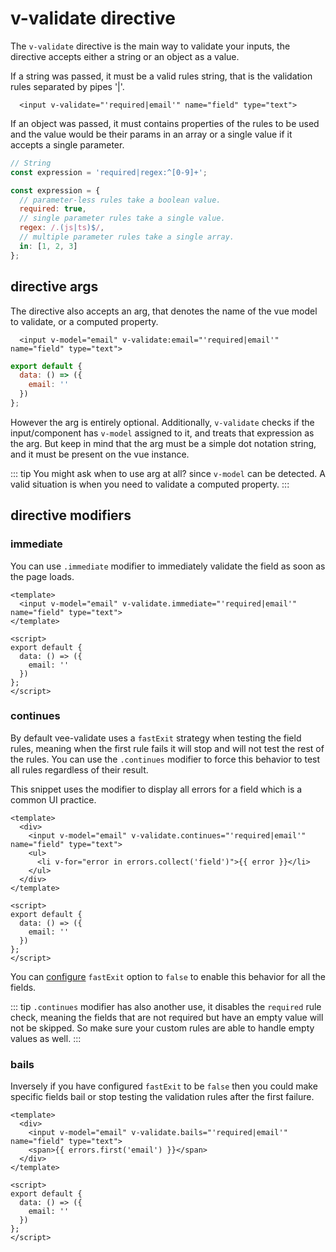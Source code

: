 # v-validate directive

The `v-validate` directive is the main way to validate your inputs, the directive accepts either a string or an object as a value.

If a string was passed, it must be a valid rules string, that is the validation rules separated by pipes '|'.

```vue
  <input v-validate="'required|email'" name="field" type="text">
```

If an object was passed, it must contains properties of the rules to be used and the value would be their params in an array or a single value if it accepts a single parameter.

```js
// String
const expression = 'required|regex:^[0-9]+';

const expression = {
  // parameter-less rules take a boolean value.
  required: true,
  // single parameter rules take a single value.
  regex: /.(js|ts)$/,
  // multiple parameter rules take a single array.
  in: [1, 2, 3]
};
```

## directive args

The directive also accepts an arg, that denotes the name of the vue model to validate, or a computed property.

```vue
  <input v-model="email" v-validate:email="'required|email'" name="field" type="text">
```

```js
export default {
  data: () => ({
    email: ''
  })
};
```

However the arg is entirely optional. Additionally, `v-validate` checks if the input/component has `v-model` assigned to it, and treats that expression as the arg. But keep in mind that the arg must be a simple dot notation string, and it must be present on the vue instance.

::: tip
  You might ask when to use arg at all? since `v-model` can be detected. A valid situation is when you need to validate a computed property.
:::

## directive modifiers

### immediate

You can use `.immediate` modifier to immediately validate the field as soon as the page loads.

```vue
<template>
  <input v-model="email" v-validate.immediate="'required|email'" name="field" type="text">
</template>

<script>
export default {
  data: () => ({
    email: ''
  })
};
</script>
```

### continues

By default vee-validate uses a `fastExit` strategy when testing the field rules, meaning when the first rule fails it will stop and will not test the rest of the rules. You can use the `.continues` modifier to force this behavior to test all rules regardless of their result.

This snippet uses the modifier to display all errors for a field which is a common UI practice.

```vue
<template>
  <div>
    <input v-model="email" v-validate.continues="'required|email'" name="field" type="text">
    <ul>
      <li v-for="error in errors.collect('field')">{{ error }}</li>
    </ul>
  </div>
</template>

<script>
export default {
  data: () => ({
    email: ''
  })
};
</script>
```

You can [configure](/configuration.md) `fastExit` option to `false` to enable this behavior for all the fields.

::: tip
  `.continues` modifier has also another use, it disables the `required` rule check, meaning the fields that are not required but have an empty value will not be skipped. So make sure your custom rules are able to handle empty values as well.
:::

### bails

Inversely if you have configured `fastExit` to be `false` then you could make specific fields bail or stop testing the validation rules after the first failure.

```vue
<template>
  <div>
    <input v-model="email" v-validate.bails="'required|email'" name="field" type="text">
    <span>{{ errors.first('email') }}</span>
  </div>
</template>

<script>
export default {
  data: () => ({
    email: ''
  })
};
</script>
```